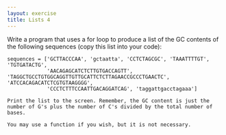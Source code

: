 ```yaml
---
layout: exercise
title: Lists 4
---
```


Write a program that uses a for loop to produce a list of the GC
contents of the following sequences (copy this list into your code):

```
sequences = ['GCTTACCCAA', 'gctaatta', 'CCTCTAGCGC', 'TAAATTTTGT', 'TGTGATACTG',
             'AACAGAGCATCTCTTGTGACCAGTT', 'TAGGCTGCCTGTGGCAGGTTGTTGCATTCTCTTAGAACCGCCCTGAACTC', 'ATCCACAGACATCTCGTGTAAGGGG',
             'CCCTCTTTCCAATTGACAGGATCAG', 'taggattgacctagaaa']

Print the list to the screen. Remember, the GC content is just the
number of G's plus the number of C's divided by the total number of
bases.

You may use a function if you wish, but it is not necessary.
